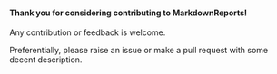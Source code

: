 
#### Thank you for considering contributing to MarkdownReports!  

Any contribution or feedback is welcome.   

Preferentially, please raise an issue or make a pull request with some decent description.  


